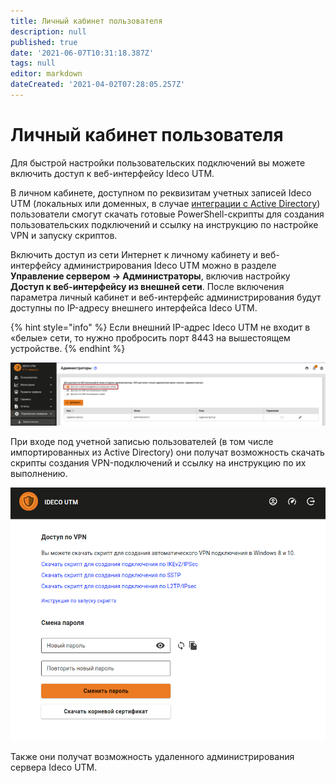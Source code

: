 ```yaml
---
title: Личный кабинет пользователя
description: null
published: true
date: '2021-06-07T10:31:18.387Z'
tags: null
editor: markdown
dateCreated: '2021-04-02T07:28:05.257Z'
---
```


# Личный кабинет пользователя

Для быстрой настройки пользовательских подключений вы можете включить доступ к веб-интерфейсу Ideco UTM.

В личном кабинете, доступном по реквизитам учетных записей Ideco UTM \(локальных или доменных, в случае [интеграции с Active Directory](../../../polzovateli/integraciya-s-active-directory/)\) пользователи смогут скачать готовые PowerShell-скрипты для создания пользовательских подключений и ссылку на инструкцию по настройке VPN и запуску скриптов.

Включить доступ из сети Интернет к личному кабинету и веб-интерфейсу администрирования Ideco UTM можно в разделе **Управление сервером -&gt; Администраторы**, включив настройку **Доступ к веб-интерфейсу из внешней сети**. После включения параметра личный кабинет и веб-интерфейс администрирования будут доступны по IP-адресу внешнего интерфейса Ideco UTM.

{% hint style="info" %}
Если внешний IP-адрес Ideco UTM не входит в «белые» сети, то нужно пробросить порт 8443 на вышестоящем устройстве. 
{% endhint %}

![](../../../.gitbook/assets/admin.png)

При входе под учетной записью пользователей \(в том числе импортированных из Active Directory\) они получат возможность скачать скрипты создания VPN-подключений и ссылку на инструкцию по их выполнению. 

![](../../../.gitbook/assets/user_lk.png)

Также они получат возможность удаленного администрирования сервера Ideco UTM.


